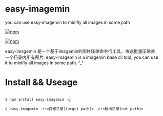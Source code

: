 # easy-imagemin
you can use easy-imagemin to minifly all images in some path

[![npm](https://nodei.co/npm/easy-imagemin.png?downloads=true&downloadRank=true&stars=true)](https://www.npmjs.com/package/easy-imagemin)

[![npm](http://img.shields.io/npm/v/easy-imagemin.svg?style=flat-square)](https://www.npmjs.com/package/easy-imagemin)

easy-imagemin 是一个基于imagemin的图片压缩命令行工具，快速批量压缩某一个目录内所有图片.
easy-imagemin is a imagemin base cli tool, you can use it to minifly all images in some path. ^_^

# Install && Useage

````console

$ npm install easy-imagemin -g

````

````console
$ easy-imagemin -t:<目标目录(target path)> -o:<输出目录(out path)>

````
